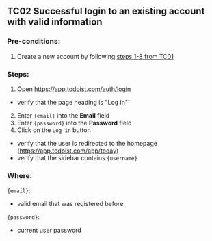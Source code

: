 ## TC02 Successful login to an existing account with valid information
### Pre-conditions:
1. Create a new account by following [steps 1-8 from TC01](TC01.md)
### Steps:
1. Open https://app.todoist.com/auth/login
* verify that the page heading is "Log in"`
2. Enter `{email}` into the **Email** field
3. Enter `{password}` into the **Password** field
4. Click on the `Log in` button
* verify that the user is redirected to the homepage (https://app.todoist.com/app/today)
* verify that the sidebar contains `{username}`
### Where:
`{email}`:
* valid email that was registered before

`{password}`:
* current user password